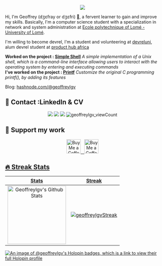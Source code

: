 <!-- **geoffreylgv/geoffreylgv** is a ✨ _special_ ✨ repository because its `README.md` (this file) appears on your GitHub profile. -->

<p align="center">
  <img src="https://capsule-render.vercel.app/api?text=Hey!%20Thats%20me%20Jeffrey%20😉&animation=fadeIn&type=waving&color=gradient&height=160&section=header"/>
</p>

Hi, I'm Geoffrey (dʒɛfray or dʒɛfri) 🥲, a fervent learner to gain and improve my skills. Basically, I'm a computer science student with a specialization in network and system administration at [Ecole polytechnique of Lomé - University of Lomé](https://univ-lome.tg).  

<!-- Currently student at [Africa Leadership X (ALX)](https://alxafrica.com), and preparing for Azure DevOps certification. -->
I'm willing to become devrel, I'm a student and volunteering at [devreluni](https://twitter.com/devreluni), alum devrel student at [product hub africa](https://twitter.com/producthubafri)  

**Worked on the project : [Simple Shell](https://github.com/geoffreylgv/simple_shell_preject)** _A simple implementation of a Unix shell, which is a command-line interface allowing users to interact with the operating system by entering and executing commands_  
**I've worked on the project : [Printf](https://github.com/soofyane/printf)** _Customize the original C programming printf(), by adding its features_

Blog: [hashnode.com/@geoffreylgv](https://hashnode.com/@geoffreylgv)
## 📣 Contact :LinkedIn & CV

<p align="center">
  <a href="https://linkedin.com/in/geoffreylgv"><img src="https://img.shields.io/badge/linkedin-0077B5.svg?style=for-the-badge&logo=linkedin&logoColor=white"/></a>
  <a href="https://twitter.com/geoffreylgv"><img src="https://img.shields.io/badge/twitter-1DA1F2.svg?style=for-the-badge&logo=twitter&logoColor=white"/></a>
  <a href="https://geoffreylogovi.me/"><img src="https://img.shields.io/website-up-down-green-red/http/monip.org.svg?style=for-the-badge&logo=web&logoColor=white"/></a>
 <img src="https://komarev.com/ghpvc/?username=geoffreylgv&label=Profile%20views&color=0e75b6&style=for-the-badge" alt="geoffreylgv_viewCount" /> </p>

## 🎁 Support my work
<p align="center">
<a href='https://ko-fi.com/geoffreylgv' target='_blank'><img height='35' style='border:0px;height:46px;' src='https://az743702.vo.msecnd.net/cdn/kofi3.png?v=0' border='0' alt='Buy Me a Coffee at ko-fi.com'/> &nbsp;
<a href='https://www.buymeacoffee.com/geoffreylgv' target='_blank'><img height='35' style='border:0px;height:46px;' src='https://www.buymeacoffee.com/assets/img/custom_images/orange_img.png' border='0' alt='Buy Me a Coffee at buymeacoffee.com'/>
</p>

## 🔥 Streak Stats

| Stats    | Streak    |
| :---: | :---: |
|<a href="https://github.com/geoffreylgv"><img alt="Geoffreylgv's Github Stats" src="https://github-readme-stats.vercel.app/api?username=geoffreylgv&show_icons=true&count_private=true&title_color=f69673&icon_color=1b93c9&show_owner=true" height="190px"/></a>|<img src="https://github-readme-streak-stats.herokuapp.com/?user=geoffreylgv&title_color=f69673&icon_color=1b93c9&show_owner=true" alt="geoffreylgvStreak"/>|

[![An image of @geoffreylgv's Holopin badges, which is a link to view their full Holopin profile](https://holopin.me/geoffreylgv)](https://holopin.io/@geoffreylgv)
